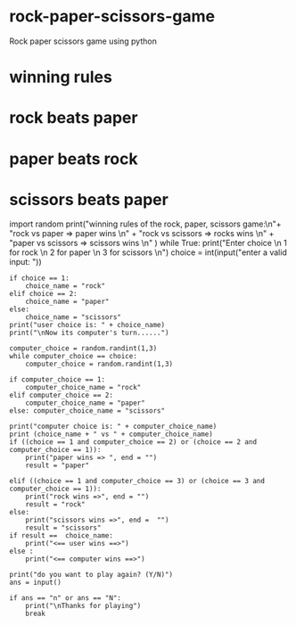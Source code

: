 # rock-paper-scissors-game
Rock paper scissors game using python
# winning rules
# rock beats paper
# paper beats rock
# scissors beats paper
import random
print("winning rules of the rock, paper, scissors game:\n"+ "rock vs paper => paper wins \n" + "rock vs scissors => rocks wins \n" + "paper vs scissors => scissors wins \n" )
while True:
    print("Enter choice \n 1 for rock \n 2 for paper \n 3 for scissors \n")
    choice = int(input("enter a valid input: "))

    if choice == 1:
        choice_name = "rock"
    elif choice == 2:
        choice_name = "paper"
    else:
        choice_name = "scissors"
    print("user choice is: " + choice_name)
    print("\nNow its computer's turn......")

    computer_choice = random.randint(1,3)
    while computer_choice == choice:
        computer_choice = random.randint(1,3)
    
    if computer_choice == 1:
        computer_choice_name = "rock"
    elif computer_choice == 2:
        computer_choice_name = "paper"
    else: computer_choice_name = "scissors"

    print("computer choice is: " + computer_choice_name)
    print (choice_name + " vs " + computer_choice_name)
    if ((choice == 1 and computer_choice == 2) or (choice == 2 and computer_choice == 1)):
        print("paper wins => ", end = "")
        result = "paper"

    elif ((choice == 1 and computer_choice == 3) or (choice == 3 and computer_choice == 1)):
        print("rock wins =>", end = "")
        result = "rock"
    else:
        print("scissors wins =>", end =  "")
        result = "scissors"
    if result ==  choice_name:
        print("<== user wins ==>")
    else :
        print("<== computer wins ==>")

    print("do you want to play again? (Y/N)")
    ans = input()

    if ans == "n" or ans == "N":
        print("\nThanks for playing")
        break

   
